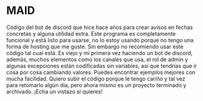 # MAID
Código del bot de discord que hice hace años para crear avisos en fechas concretas y alguna utilidad extra.
Este programa es completamente funcional y está listo para usarse, no lo estoy usando porque no tengo una forma de hosting que me guste.
Sin embargo no recomiendo usar este código tal cual está. Es viejo y mi primera vez haciendo un bot de discord, además, muchos elementos como los canales que usa, el rol de admin y algunas excepciones están codificadas sin variables, así que tendrías que ir cosa  por cosa cambiando valores. Puedes encontrar ejemplos mejores con mucha facilidad.
Quiero subir el código porque le tengo cariño y tal vez para retomarlo algún día, pero ahora mismo es un proyecto terminado y archivado.
¡Echa un vistazo si quieres!